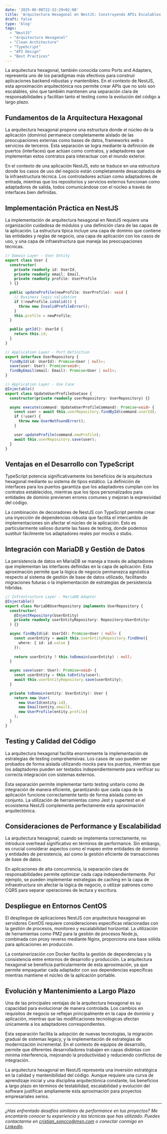 ```yaml
---
date: '2025-06-08T22:32:29+02:00'
title: 'Arquitectura Hexagonal en NestJS: Construyendo APIs Escalables y Mantenibles'
draft: false
type: 'blog'
tags: 
  - "NestJS"
  - "Arquitectura Hexagonal"
  - "Clean Architecture"
  - "TypeScript"
  - "API Design"
  - "Best Practices"
---
```


La arquitectura hexagonal, también conocida como Ports and Adapters, representa uno de los paradigmas más efectivos para construir aplicaciones backend robustas y mantenibles. En el contexto de NestJS, esta aproximación arquitectónica nos permite crear APIs que no solo son escalables, sino que también mantienen una separación clara de responsabilidades y facilitan tanto el testing como la evolución del código a largo plazo.

## Fundamentos de la Arquitectura Hexagonal

La arquitectura hexagonal propone una estructura donde el núcleo de la aplicación (dominio) permanece completamente aislado de las preocupaciones externas como bases de datos, frameworks web o servicios de terceros. Esta separación se logra mediante la definición de puertos (interfaces) que actúan como contratos, y adaptadores que implementan estos contratos para interactuar con el mundo exterior.

En el contexto de una aplicación NestJS, esto se traduce en una estructura donde los casos de uso del negocio están completamente desacoplados de la infraestructura técnica. Los controladores actúan como adaptadores de entrada, mientras que los repositorios y servicios externos funcionan como adaptadores de salida, todos comunicándose con el núcleo a través de interfaces bien definidas.

## Implementación Práctica en NestJS

La implementación de arquitectura hexagonal en NestJS requiere una organización cuidadosa de módulos y una definición clara de las capas de la aplicación. La estructura típica incluye una capa de dominio que contiene las entidades y reglas de negocio, una capa de aplicación con los casos de uso, y una capa de infraestructura que maneja las preocupaciones técnicas.

```typescript
// Domain Layer - User Entity
export class User {
  constructor(
    private readonly id: UserId,
    private readonly email: Email,
    private readonly profile: UserProfile
  ) {}

  public updateProfile(newProfile: UserProfile): void {
    // Business logic validation
    if (!newProfile.isValid()) {
      throw new InvalidProfileError();
    }
    this.profile = newProfile;
  }

  public getId(): UserId {
    return this.id;
  }
}

// Application Layer - Port Definition
export interface UserRepository {
  findById(id: UserId): Promise<User | null>;
  save(user: User): Promise<void>;
  findByEmail(email: Email): Promise<User | null>;
}

// Application Layer - Use Case
@Injectable()
export class UpdateUserProfileUseCase {
  constructor(private readonly userRepository: UserRepository) {}

  async execute(command: UpdateUserProfileCommand): Promise<void> {
    const user = await this.userRepository.findById(command.userId);
    if (!user) {
      throw new UserNotFoundError();
    }

    user.updateProfile(command.newProfile);
    await this.userRepository.save(user);
  }
}
```

## Ventajas en el Desarrollo con TypeScript

TypeScript potencia significativamente los beneficios de la arquitectura hexagonal mediante su sistema de tipos estático. La definición de interfaces para los puertos garantiza que los adaptadores cumplan con los contratos establecidos, mientras que los tipos personalizados para entidades de dominio previenen errores comunes y mejoran la expresividad del código.

La combinación de decoradores de NestJS con TypeScript permite crear una inyección de dependencias robusta que facilita el intercambio de implementaciones sin afectar el núcleo de la aplicación. Esto es particularmente valioso durante las fases de testing, donde podemos sustituir fácilmente los adaptadores reales por mocks o stubs.

## Integración con MariaDB y Gestión de Datos

La persistencia de datos en MariaDB se maneja a través de adaptadores que implementan las interfaces definidas en la capa de aplicación. Esta aproximación permite que la lógica de negocio permanezca agnóstica respecto al sistema de gestión de base de datos utilizado, facilitando migraciones futuras o la implementación de estrategias de persistencia híbridas.

```typescript
// Infrastructure Layer - MariaDB Adapter
@Injectable()
export class MariaDBUserRepository implements UserRepository {
  constructor(
    @InjectRepository(UserEntity)
    private readonly userEntityRepository: Repository<UserEntity>
  ) {}

  async findById(id: UserId): Promise<User | null> {
    const userEntity = await this.userEntityRepository.findOne({
      where: { id: id.value }
    });
    
    return userEntity ? this.toDomain(userEntity) : null;
  }

  async save(user: User): Promise<void> {
    const userEntity = this.toEntity(user);
    await this.userEntityRepository.save(userEntity);
  }

  private toDomain(entity: UserEntity): User {
    return new User(
      new UserId(entity.id),
      new Email(entity.email),
      new UserProfile(entity.profile)
    );
  }
}
```

## Testing y Calidad del Código

La arquitectura hexagonal facilita enormemente la implementación de estrategias de testing comprehensivas. Los casos de uso pueden ser probados de forma aislada utilizando mocks para los puertos, mientras que los adaptadores pueden ser testados independientemente para verificar su correcta integración con sistemas externos.

Esta separación permite implementar tanto testing unitario como de integración de manera eficiente, garantizando que cada capa de la aplicación funcione correctamente tanto de forma aislada como en conjunto. La utilización de herramientas como Jest y supertest en el ecosistema NestJS complementa perfectamente esta aproximación arquitectónica.

## Consideraciones de Performance y Escalabilidad

La arquitectura hexagonal, cuando se implementa correctamente, no introduce overhead significativo en términos de performance. Sin embargo, es crucial considerar aspectos como el mapeo entre entidades de dominio y entidades de persistencia, así como la gestión eficiente de transacciones de base de datos.

En aplicaciones de alta concurrencia, la separación clara de responsabilidades permite optimizar cada capa independientemente. Por ejemplo, se pueden implementar estrategias de caching en la capa de infraestructura sin afectar la lógica de negocio, o utilizar patrones como CQRS para separar operaciones de lectura y escritura.

## Despliegue en Entornos CentOS

El despliegue de aplicaciones NestJS con arquitectura hexagonal en servidores CentOS requiere consideraciones específicas relacionadas con la gestión de procesos, monitoreo y escalabilidad horizontal. La utilización de herramientas como PM2 para la gestión de procesos Node.js, combinada con proxy reverso mediante Nginx, proporciona una base sólida para aplicaciones en producción.

La containerización con Docker facilita la gestión de dependencias y la consistencia entre entornos de desarrollo y producción. La arquitectura hexagonal se beneficia particularmente de esta aproximación, ya que permite empaquetar cada adaptador con sus dependencias específicas mientras mantiene el núcleo de la aplicación portable.

## Evolución y Mantenimiento a Largo Plazo

Una de las principales ventajas de la arquitectura hexagonal es su capacidad para evolucionar de manera controlada. Los cambios en requisitos de negocio se reflejan principalmente en la capa de dominio y aplicación, mientras que las modificaciones tecnológicas afectan únicamente a los adaptadores correspondientes.

Esta separación facilita la adopción de nuevas tecnologías, la migración gradual de sistemas legacy, y la implementación de estrategias de modernización incremental. En el contexto de equipos de desarrollo, permite que diferentes desarrolladores trabajen en capas distintas con mínima interferencia, mejorando la productividad y reduciendo conflictos de integración.

La arquitectura hexagonal en NestJS representa una inversión estratégica en la calidad y mantenibilidad del código. Aunque requiere una curva de aprendizaje inicial y una disciplina arquitectónica constante, los beneficios a largo plazo en términos de testabilidad, escalabilidad y evolución del software justifican ampliamente esta aproximación para proyectos empresariales serios.

---

*¿Has enfrentado desafíos similares de performance en tus proyectos? Me encantaría conocer tu experiencia y las técnicas que has utilizado. Puedes contactarme en [cristian_soncco@msn.com](mailto:cristian_soncco@msn.com) o conectar conmigo en [LinkedIn](https://linkedin.com/in/cristian-soncco).*
